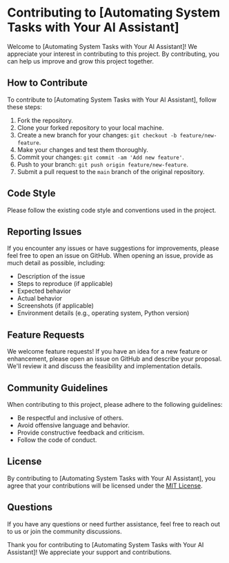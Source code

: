 # Contributing to [Automating System Tasks with Your AI Assistant]

Welcome to [Automating System Tasks with Your AI Assistant]! We appreciate your interest in contributing to this project. By contributing, you can help us improve and grow this project together.

## How to Contribute

To contribute to [Automating System Tasks with Your AI Assistant], follow these steps:

1. Fork the repository.
2. Clone your forked repository to your local machine.
3. Create a new branch for your changes: `git checkout -b feature/new-feature`.
4. Make your changes and test them thoroughly.
5. Commit your changes: `git commit -am 'Add new feature'`.
6. Push to your branch: `git push origin feature/new-feature`.
7. Submit a pull request to the `main` branch of the original repository.

## Code Style

Please follow the existing code style and conventions used in the project.

## Reporting Issues

If you encounter any issues or have suggestions for improvements, please feel free to open an issue on GitHub. When opening an issue, provide as much detail as possible, including:

- Description of the issue
- Steps to reproduce (if applicable)
- Expected behavior
- Actual behavior
- Screenshots (if applicable)
- Environment details (e.g., operating system, Python version)

## Feature Requests

We welcome feature requests! If you have an idea for a new feature or enhancement, please open an issue on GitHub and describe your proposal. We'll review it and discuss the feasibility and implementation details.

## Community Guidelines

When contributing to this project, please adhere to the following guidelines:

- Be respectful and inclusive of others.
- Avoid offensive language and behavior.
- Provide constructive feedback and criticism.
- Follow the code of conduct.

## License

By contributing to [Automating System Tasks with Your AI Assistant], you agree that your contributions will be licensed under the [MIT License](LICENSE).

## Questions

If you have any questions or need further assistance, feel free to reach out to us or join the community discussions.

Thank you for contributing to [Automating System Tasks with Your AI Assistant]! We appreciate your support and contributions.

